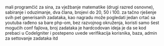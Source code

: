 mali programčić za sina, za vježbanje matematike (drugi razred osnovne), sabiranje i oduzimanje, dva člana, brojevi do 20, 50 i 100.
za tačno rješenje svih pet generisanih zadataka, kao nagradu može pogledati jedan crtać sa youtuba
rađeno sa bare php-om, bez razvojnog okruženja, koristi samo šest mogućih conf fajlova, broj zadataka je hardcodovan
ideja je da se kod prebaci u CodeIgniter i postepeno uvede verifikacija korisnika, baza, admin za settovanje zadataka itd
